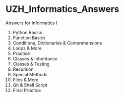 # UZH_Informatics_Answers

Answers for Informatics I

1. Python Basics
2. Function Basics
3. Conditions, Dictionaries & Comprehensions
4. Loops & More
5. Practice
6. Classes & Inheritance
7. Classes & Testing
8. Recursion
9. Special Methods
10. Files & More
11. Git & Shell Script
12. Final Practice
